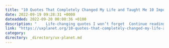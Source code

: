 ```yaml
---
title: "10 Quotes That Completely Changed My Life and Taught Me 10 Important Lessons"
date: 2022-09-19 09:28:31 +0000
dateadded: 2022-09-20 00:00:36 +0100
description: "    Life-changing quotes I won’t forget  Continue reading on UX Planet »  "
link: "https://uxplanet.org/10-quotes-that-completely-changed-my-life-and-taught-me-10-important-lessons-d8aab174c4b3?source=rss----819cc2aaeee0---4"
category:
directory: _directory/ux-planet.md
---
```

